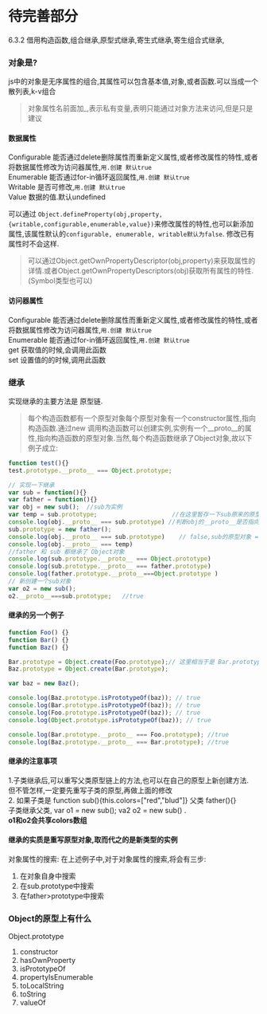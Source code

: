 # 待完善部分
6.3.2 借用构造函数,组合继承,原型式继承,寄生式继承,寄生组合式继承,

### 对象是?
js中的对象是无序属性的组合,其属性可以包含基本值,对象,或者函数.可以当成一个散列表,k-v组合
>对象属性名前面加_,表示私有变量,表明只能通过对象方法来访问,但是只是建议  

#### 数据属性
Configurable 能否通过delete删除属性而重新定义属性,或者修改属性的特性,或者将数据属性修改为访问器属性,`用.创建 默认true`  
Enumerable  能否通过for-in循环返回属性,`用.创建 默认true`  
Writable  是否可修改,`用.创建 默认true`    
Value  数据的值.默认undefined  

可以通过 `Object.defineProperty(obj,property,{writable,configurable,enumerable,value})`来修改属性的特性,也可以新添加属性,该属性默认的`configurable, enumerable, writable默认为false`. 修改已有属性时不会这样.  
>可以通过Object.getOwnPropertyDescriptor(obj,property)来获取属性的详情.或者Object.getOwnPropertyDescriptors(obj)获取所有属性的特性.(Symbol类型也可以)

#### 访问器属性
Configurable 能否通过delete删除属性而重新定义属性,或者修改属性的特性,或者将数据属性修改为访问器属性,`用.创建 默认true`  
Enumerable  能否通过for-in循环返回属性,`用.创建 默认true`  
get  获取值的时候,会调用此函数  
set  设置值的的时候,调用此函数  
 
### 继承
实现继承的主要方法是 原型链.  
>每个构造函数都有一个原型对象每个原型对象有一个constructor属性,指向构造函数.通过new 调用构造函数可以创建实例,实例有一个__proto__的属性,指向构造函数的原型对象.当然,每个构造函数继承了Object对象,故以下例子成立:  
```js
function test(){}
test.prototype.__proto__ === Object.prototype;
```
```js
// 实现一下继承
var sub = function(){}
var father = function(){}
var obj = new sub();  //sub为实例
var temp = sub.prototype;                     //在这里暂存一下sub原来的原型对象
console.log(obj.__proto__ === sub.prototype) //判断obj的__proto__是否指向sub的原型对象  true
sub.prototype = new father();
console.log(obj.__proto__ === sub.prototype)    // false,sub的原型对象 = new father了,因此sub.__proto__不再指向sub的原型了.
console.log(obj.__proto__ === temp)                                        //true,temp还是指向原来sub的原型对象
//father 和 sub 都继承了 Object对象
console.log(sub.prototype.__proto__ === Object.prototype)                  //false,sub的原型对象 = new father了
console.log(sub.prototype.__proto__ === father.prototype)               //true,因此指向了father的原型对象
console.log(father.prototype.__proto__===Object.prototype )            //true
// 新创建一个sub对象
var o2 = new sub();
o2.__proto__===sub.prototype;   //true
```
#### 继承的另一个例子
```js
function Foo() {}
function Bar() {}
function Baz() {}

Bar.prototype = Object.create(Foo.prototype);// 这里相当于是 Bar.prototype === new Foo()
Baz.prototype = Object.create(Bar.prototype);

var baz = new Baz();

console.log(Baz.prototype.isPrototypeOf(baz)); // true
console.log(Bar.prototype.isPrototypeOf(baz)); // true
console.log(Foo.prototype.isPrototypeOf(baz)); // true
console.log(Object.prototype.isPrototypeOf(baz)); // true

console.log(Bar.prototype.__proto__ === Foo.prototype); //true
console.log(Baz.prototype.__proto__ === Bar.prototype); //true
```

    
#### 继承的注意事项
1.子类继承后,可以重写父类原型链上的方法,也可以在自己的原型上新创建方法.  
但不管怎样,一定要先重写子类的原型,再做上面的修改  
2. 如果子类是 function sub(){this.colors=["red","blud"]} 父类 father(){}  
子类继承父类, var o1 = new sub(); va2 o2 = new sub() .  
**o1和o2会共享colors数组**
      
#### 继承的实质是重写原型对象,取而代之的是新类型的实例
对象属性的搜索: 在上述例子中,对于对象属性的搜索,将会有三步:  
1. 在对象自身中搜索  
2. 在sub.prototype中搜索  
3. 在father>prototype中搜索

### Object的原型上有什么
Object.prototype  
1. constructor  
2. hasOwnProperty  
3. isPrototypeOf  
4. propertyIsEnumerable  
5. toLocalString  
6. toString  
7. valueOf